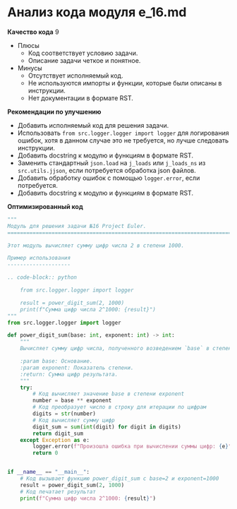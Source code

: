 # Анализ кода модуля e_16.md

**Качество кода**
9
- Плюсы
    - Код соответствует условию задачи.
    - Описание задачи четкое и понятное.
- Минусы
    - Отсутствует исполняемый код.
    - Не используются импорты и функции, которые были описаны в инструкции.
    - Нет документации в формате RST.

**Рекомендации по улучшению**
- Добавить исполняемый код для решения задачи.
- Использовать `from src.logger.logger import logger` для логирования ошибок, хотя в данном случае это не требуется, но лучше следовать инструкции.
- Добавить docstring к модулю и функциям в формате RST.
- Заменить стандартный `json.load` на `j_loads` или `j_loads_ns` из `src.utils.jjson`, если потребуется обработка json файлов.
- Добавить обработку ошибок с помощью `logger.error`, если потребуется.
- Добавить docstring к модулю и функциям в формате RST.

**Оптимизированный код**
```python
"""
Модуль для решения задачи №16 Project Euler.
=========================================================================================

Этот модуль вычисляет сумму цифр числа 2 в степени 1000.

Пример использования
--------------------

.. code-block:: python

    from src.logger.logger import logger

    result = power_digit_sum(2, 1000)
    print(f"Сумма цифр числа 2^1000: {result}")
"""
from src.logger.logger import logger

def power_digit_sum(base: int, exponent: int) -> int:
    """
    Вычисляет сумму цифр числа, полученного возведением `base` в степень `exponent`.

    :param base: Основание.
    :param exponent: Показатель степени.
    :return: Сумма цифр результата.
    """
    try:
        # Код вычисляет значение base в степени exponent
        number = base ** exponent
        # Код преобразует число в строку для итерации по цифрам
        digits = str(number)
        # Код вычисляет сумму цифр
        digit_sum = sum(int(digit) for digit in digits)
        return digit_sum
    except Exception as e:
        logger.error(f"Произошла ошибка при вычислении суммы цифр: {e}")
        return 0


if __name__ == "__main__":
    # Код вызывает функцию power_digit_sum с base=2 и exponent=1000
    result = power_digit_sum(2, 1000)
    # Код печатает результат
    print(f"Сумма цифр числа 2^1000: {result}")
```